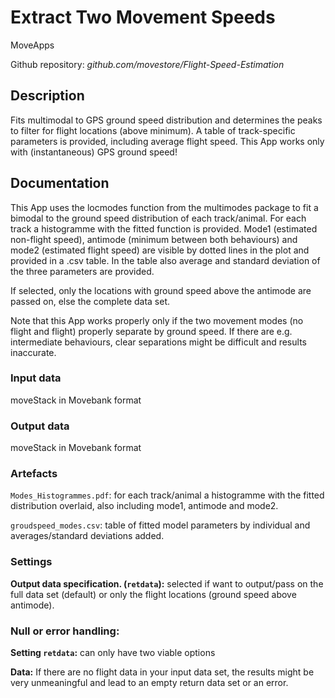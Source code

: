 # Extract Two Movement Speeds

MoveApps

Github repository: *github.com/movestore/Flight-Speed-Estimation*

## Description
Fits multimodal to GPS ground speed distribution and determines the peaks to filter for flight locations (above minimum). A table of track-specific parameters is provided, including average flight speed. This App works only with (instantaneous) GPS ground speed!

## Documentation
This App uses the locmodes function from the multimodes package to fit a bimodal to the ground speed distribution of each track/animal. For each track a histogramme with the fitted function is provided. Mode1 (estimated non-flight speed), antimode (minimum between both behaviours) and mode2 (estimated flight speed) are visible by dotted lines in the plot and provided in a .csv table. In the table also average and standard deviation of the three parameters are provided.

If selected, only the locations with ground speed above the antimode are passed on, else the complete data set.

Note that this App works properly only if the two movement modes (no flight and flight) properly separate by ground speed. If there are e.g. intermediate behaviours, clear separations might be difficult and results inaccurate.

### Input data
moveStack in Movebank format

### Output data
moveStack in Movebank format

### Artefacts
`Modes_Histogrammes.pdf`: for each track/animal a histogramme with the fitted distribution overlaid, also including mode1, antimode and mode2.

`groudspeed_modes.csv`: table of fitted model parameters by individual and averages/standard deviations added.

### Settings 
**Output data specification. (`retdata`):** selected if want to output/pass on the full data set (default) or only the flight locations (ground speed above antimode).

### Null or error handling:
**Setting `retdata`:** can only have two viable options

**Data:** If there are no flight data in your input data set, the results might be very unmeaningful and lead to an empty return data set or an error.

